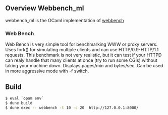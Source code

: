 
## Overview Webbench_ml
webbench_ml is the OCaml implementation of [webbench](http://home.tiscali.cz/~cz210552/webbench.html)

### Web Bench
Web Bench is very simple tool for benchmarking WWW or proxy servers. Uses fork() for simulating multiple clients and can use HTTP/0.9-HTTP/1.1 requests. This benchmark is not very realistic, but it can test if your HTTPD can realy handle that many clients at once (try to run some CGIs) without taking your machine down. Displays pages/min and bytes/sec. Can be used in more aggressive mode with -f switch.

## Build
```bash
$ eval `opam env`
$ dune build
$ dune exec -- webbench -t 10 -c 20  http://127.0.0.1:8000/
```
